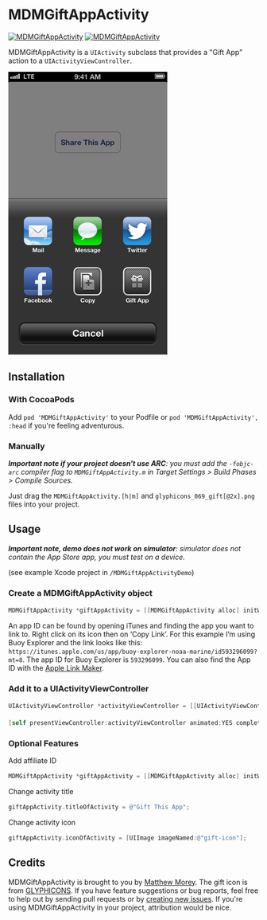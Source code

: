 # MDMGiftAppActivity

[![MDMGiftAppActivity](https://cocoapod-badges.herokuapp.com/v/MDMGiftAppActivity/badge.png)](http://cocoadocs.org/docsets/MDMGiftAppActivity)
[![MDMGiftAppActivity](https://cocoapod-badges.herokuapp.com/p/MDMGiftAppActivity/badge.svg)](http://cocoadocs.org/docsets/MDMGiftAppActivity)

MDMGiftAppActivity is a `UIActivity` subclass that provides a "Gift App" action to a `UIActivityViewController`.

![MDMGiftAppActivity Screenshot](https://github.com/mmorey/MDMGiftAppActivity/raw/master/screenshot.png)

## Installation

### With CocoaPods

Add `pod 'MDMGiftAppActivity'` to your Podfile or `pod 'MDMGiftAppActivity', :head` if you're feeling adventurous.

### Manually

_**Important note if your project doesn't use ARC**: you must add the `-fobjc-arc` compiler flag to `MDMGiftAppActivity.m` in Target Settings > Build Phases > Compile Sources._

Just drag the `MDMGiftAppActivity.[h|m]` and `glyphicons_069_gift[@2x].png` files into your project.

## Usage

_**Important note,  demo does not work on simulator**: simulator does not contain the App Store app, you must test on a device._

(see example Xcode project in `/MDMGiftAppActivityDemo`)

### Create a MDMGiftAppActivity object

```objective-c
MDMGiftAppActivity *giftAppActivity = [[MDMGiftAppActivity alloc] initWithAppID:@"XXXXXXXXX"];
```

An app ID can be found by opening iTunes and finding the app you want to link to. Right click on its icon then on ‘Copy Link’. For this example I’m using Buoy Explorer and the link looks like this: `https://itunes.apple.com/us/app/buoy-explorer-noaa-marine/id593296099?mt=8`. The app ID for Buoy Explorer is `593296099`. You can also find the App ID with the [Apple Link Maker](http://itunes.apple.com/linkmaker/).

### Add it to a UIActivityViewController

```objective-c
UIActivityViewController *activityViewController = [[UIActivityViewController alloc] initWithActivityItems:@[@"Awesome app"]]
                                                                                     applicationActivities:@[giftAppActivity]];
[self presentViewController:activityViewController animated:YES completion:nil];
```

### Optional Features

Add affiliate ID

```objective-c
MDMGiftAppActivity *giftAppActivity = [[MDMGiftAppActivity alloc] initWithAppID:@"XXXXXXXXX" withAffiliateToken:@"YYYYYY" withCampaignToken:@"ZZZZZZZ"];
```

Change activity title

```objective-c
giftAppActivity.titleOfActivity = @"Gift This App";
```

Change activity icon

```objective-c
giftAppActivity.iconOfActivity = [UIImage imageNamed:@"gift-icon"];
```

## Credits

MDMGiftAppActivity is brought to you by [Matthew Morey](http://matthewmorey.com). The gift icon is from [GLYPHICONS](http://glyphicons.com/). If you have feature suggestions or bug reports, feel free to help out by sending pull requests or by [creating new issues](https://github.com/mmorey/MDMGiftAppActivity/issues/new). If you're using MDMGiftAppActivity in your project, attribution would be nice.
